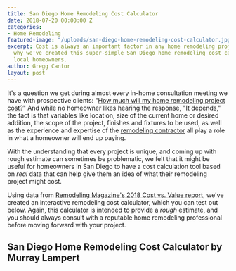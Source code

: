 ```yaml
---
title: San Diego Home Remodeling Cost Calculator
date: 2018-07-20 00:00:00 Z
categories:
- Home Remodeling
featured-image: "/uploads/san-diego-home-remodeling-cost-calculator.jpg"
excerpt: Cost is always an important factor in any home remodeling project. That's
  why we've created this super-simple San Diego home remodeling cost calculator for
  local homeowners.
author: Gregg Cantor
layout: post
---
```


It's a question we get during almost every in-home consultation meeting we have with prospective clients: "[How much will my home remodeling project cost](/how-much-will-my-home-remodeling-project-cost/)?" And while no homeowner likes hearing the response, "It depends," the fact is that variables like location, size of the current home or desired addition, the scope of the project, finishes and fixtures to be used, as well as the experience and expertise of the [remodeling contractor](/san-diego-home-remodel-services) all play a role in what a homeowner will end up paying.

With the understanding that every project is unique, and coming up with rough estimate can sometimes be problematic, we felt that it might be useful for homeowners in San Diego to have a cost calculation tool based on _real_ data that can help give them an idea of what their remodeling project might cost.

Using data from [Remodeling Magazine's 2018 Cost vs. Value report](/infographic-2018-cost-vs-value-report-home-remodeling/), we've created an interactive remodeling cost calculator, which you can test out below. Again, this calculator is intended to provide a _rough_ estimate, and you should always consult with a reputable home remodeling professional before moving forward with your project.

## San Diego Home Remodeling Cost Calculator by Murray Lampert

<div class="typeform-widget" data-url="https://zheisey.typeform.com/to/z0xbat" style="width: 100%; height: 1000px;"></div> <script> (function() { var qs,js,q,s,d=document, gi=d.getElementById, ce=d.createElement, gt=d.getElementsByTagName, id="typef_orm", b="https://embed.typeform.com/"; if(!gi.call(d,id)) { js=ce.call(d,"script"); js.id=id; js.src=b+"embed.js"; q=gt.call(d,"script")[0]; q.parentNode.insertBefore(js,q) } })() </script>
